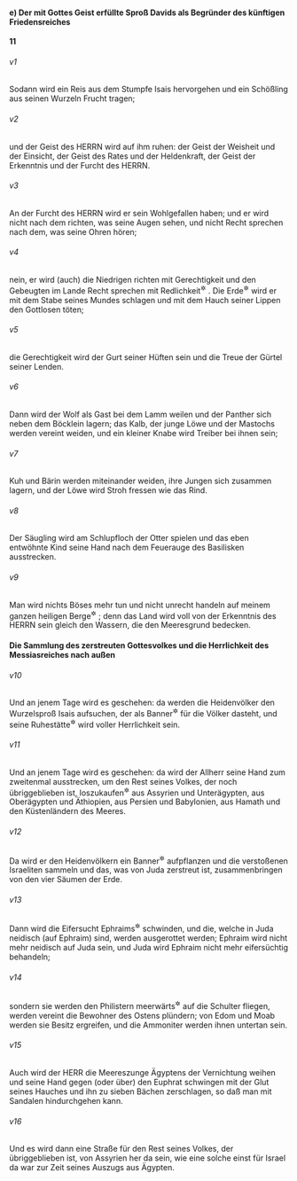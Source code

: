 #### e) Der mit Gottes Geist erfüllte Sproß Davids als Begründer des künftigen Friedensreiches

__11__

###### v1
Sodann wird ein Reis aus dem Stumpfe Isais hervorgehen und ein Schößling aus seinen Wurzeln Frucht tragen;

###### v2
und der Geist des HERRN wird auf ihm ruhen: der Geist der Weisheit und der Einsicht, der Geist des Rates und der Heldenkraft, der Geist der Erkenntnis und der Furcht des HERRN.

###### v3
An der Furcht des HERRN wird er sein Wohlgefallen haben; und er wird nicht nach dem richten, was seine Augen sehen, und nicht Recht sprechen nach dem, was seine Ohren hören;

###### v4
nein, er wird (auch) die Niedrigen richten mit Gerechtigkeit und den Gebeugten im Lande Recht sprechen mit Redlichkeit<sup title="oder: nach Billigkeit">&#x2732;</sup>
. Die Erde<sup title="oder: die Gewalttätigen?">&#x2732;</sup>
 wird er mit dem Stabe seines Mundes schlagen und mit dem Hauch seiner Lippen den Gottlosen töten;

###### v5
die Gerechtigkeit wird der Gurt seiner Hüften sein und die Treue der Gürtel seiner Lenden.


###### v6
Dann wird der Wolf als Gast bei dem Lamm weilen und der Panther sich neben dem Böcklein lagern; das Kalb, der junge Löwe und der Mastochs werden vereint weiden, und ein kleiner Knabe wird Treiber bei ihnen sein;

###### v7
Kuh und Bärin werden miteinander weiden, ihre Jungen sich zusammen lagern, und der Löwe wird Stroh fressen wie das Rind.

###### v8
Der Säugling wird am Schlupfloch der Otter spielen und das eben entwöhnte Kind seine Hand nach dem Feuerauge des Basilisken ausstrecken.

###### v9
Man wird nichts Böses mehr tun und nicht unrecht handeln auf meinem ganzen heiligen Berge<sup title="oder: Bergland">&#x2732;</sup>
; denn das Land wird voll von der Erkenntnis des HERRN sein gleich den Wassern, die den Meeresgrund bedecken.

#### Die Sammlung des zerstreuten Gottesvolkes und die Herrlichkeit des Messiasreiches nach außen


###### v10
Und an jenem Tage wird es geschehen: da werden die Heidenvölker den Wurzelsproß Isais aufsuchen, der als Banner<sup title="oder: Panier; 13,2">&#x2732;</sup>
 für die Völker dasteht, und seine Ruhestätte<sup title="= Wohnstätte">&#x2732;</sup>
 wird voller Herrlichkeit sein.

###### v11
Und an jenem Tage wird es geschehen: da wird der Allherr seine Hand zum zweitenmal ausstrecken, um den Rest seines Volkes, der noch übriggeblieben ist, loszukaufen<sup title="oder: zurückzuholen">&#x2732;</sup>
 aus Assyrien und Unterägypten, aus Oberägypten und Äthiopien, aus Persien und Babylonien, aus Hamath und den Küstenländern des Meeres.

###### v12
Da wird er den Heidenvölkern ein Banner<sup title="oder: Panier">&#x2732;</sup>
 aufpflanzen und die verstoßenen Israeliten sammeln und das, was von Juda zerstreut ist, zusammenbringen von den vier Säumen der Erde.

###### v13
Dann wird die Eifersucht Ephraims<sup title="oder: gegen Ephraim">&#x2732;</sup>
 schwinden, und die, welche in Juda neidisch (auf Ephraim) sind, werden ausgerottet werden; Ephraim wird nicht mehr neidisch auf Juda sein, und Juda wird Ephraim nicht mehr eifersüchtig behandeln;

###### v14
sondern sie werden den Philistern meerwärts<sup title="= im Westen">&#x2732;</sup>
 auf die Schulter fliegen, werden vereint die Bewohner des Ostens plündern; von Edom und Moab werden sie Besitz ergreifen, und die Ammoniter werden ihnen untertan sein.

###### v15
Auch wird der HERR die Meereszunge Ägyptens der Vernichtung weihen und seine Hand gegen (oder über) den Euphrat schwingen mit der Glut seines Hauches und ihn zu sieben Bächen zerschlagen, so daß man mit Sandalen hindurchgehen kann.

###### v16
Und es wird dann eine Straße für den Rest seines Volkes, der übriggeblieben ist, von Assyrien her da sein, wie eine solche einst für Israel da war zur Zeit seines Auszugs aus Ägypten.